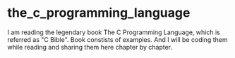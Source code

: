# the_c_programming_language
I am reading the legendary book The C Programming Language, which is referred as "C Bible". Book constists of examples. And I will be coding them while reading and sharing them here chapter by chapter.

